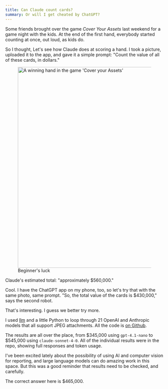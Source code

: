 ```yaml
---
title: Can Claude count cards?
summary: Or will I get cheated by ChatGPT?
---
```


Some friends brought over the game _Cover Your Assets_ last weekend for a game night with the kids. At the end of the first hand, everybody started counting at once, out loud, as kids do.

So I thought, Let's see how Claude does at scoring a hand. I took a picture, uploaded it to the app, and gave it a simple prompt: "Count the value of all of these cards, in dollars."

<figure><a data-flickr-embed="true" href="https://www.flickr.com/photos/chrisamico/54545788680/in/datetaken/" title="Cover your assets"><img src="https://live.staticflickr.com/65535/54545788680_5007897037_z.jpg" width="480" height="640" alt="A winning hand in the game 'Cover your Assets'"/></a>
<figcaption>Beginner's luck</figcaption>
</figure>

Claude's estimated total: "approximately $560,000."

Cool. I have the ChatGPT app on my phone, too, so let's try that with the same photo, same prompt. "So, the total value of the cards is $430,000," says the second robot.

That's interesting. I guess we better try more.

I used [llm](https://llm.datasette.io/en/stable/) and a little Python to loop through 21 OpenAI and Anthropic models that all support JPEG attachments. All the code is [on Github](https://github.com/eyeseast/llm-count-cards).

The results are all over the place, from $345,000 using `gpt-4.1-nano` to $545,000 using `claude-sonnet-4-0`. All of the individual results were in the repo, showing full responses and token usage.

I've been excited lately about the possibility of using AI and computer vision for reporting, and large language models can do amazing work in this space. But this was a good reminder that results need to be checked, and carefully.

The correct answer here is $465,000.
